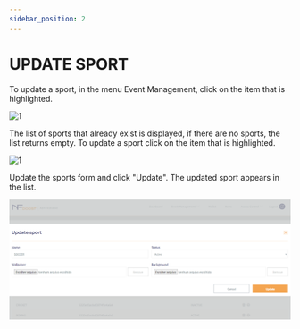 ```yaml
---
sidebar_position: 2
---
```


# UPDATE SPORT

To update a sport, in the menu Event Management, click on the item that is highlighted.

![1](/img/sports-bt.png)

The list of sports that already exist is displayed, if there are no sports, the list returns empty.
To update a sport click on the item that is highlighted.

![1](/img/sports-update-highlighted.png)

Update the sports form and click "Update". The updated sport appears in the list.

![1](/img/sports-update.png)
